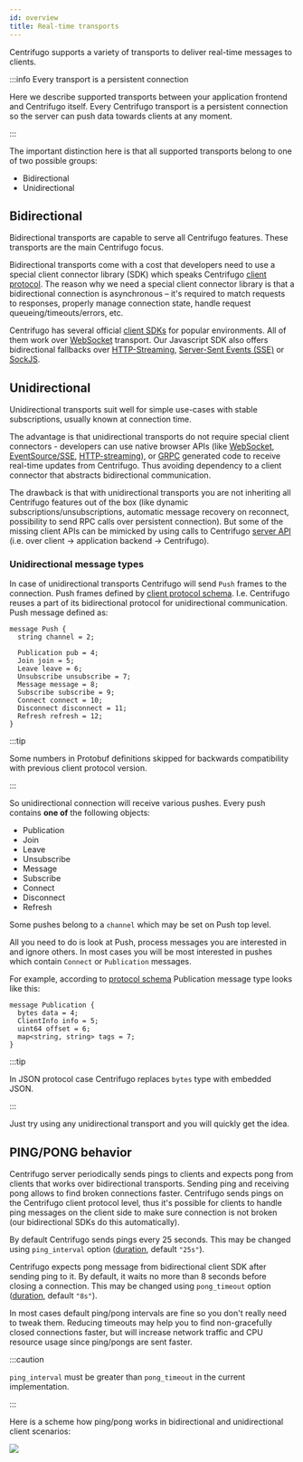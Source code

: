 ```yaml
---
id: overview
title: Real-time transports 
---
```


Centrifugo supports a variety of transports to deliver real-time messages to clients.

:::info Every transport is a persistent connection

Here we describe supported transports between your application frontend and Centrifugo itself. Every Centrifugo transport is a persistent connection so the server can push data towards clients at any moment.

:::

The important distinction here is that all supported transports belong to one of two possible groups:

* Bidirectional
* Unidirectional

## Bidirectional

Bidirectional transports are capable to serve all Centrifugo features. These transports are the main Centrifugo focus.

Bidirectional transports come with a cost that developers need to use a special client connector library (SDK) which speaks Centrifugo [client protocol](./client_protocol.md). The reason why we need a special client connector library is that a bidirectional connection is asynchronous – it's required to match requests to responses, properly manage connection state, handle request queueing/timeouts/errors, etc.

Centrifugo has several official [client SDKs](../transports/client_sdk.md) for popular environments. All of them work over [WebSocket](./websocket.md) transport. Our Javascript SDK also offers bidirectional fallbacks over [HTTP-Streaming](./http_stream.md), [Server-Sent Events (SSE)](./sse.md) or [SockJS](./sockjs.md).

## Unidirectional

Unidirectional transports suit well for simple use-cases with stable subscriptions, usually known at connection time.

The advantage is that unidirectional transports do not require special client connectors - developers can use native browser APIs (like [WebSocket](./uni_websocket.md), [EventSource/SSE](./uni_sse.md), [HTTP-streaming](./uni_http_stream.md)), or [GRPC](./uni_grpc.md) generated code to receive real-time updates from Centrifugo. Thus avoiding dependency to a client connector that abstracts bidirectional communication.

The drawback is that with unidirectional transports you are not inheriting all Centrifugo features out of the box (like dynamic subscriptions/unsubscriptions, automatic message recovery on reconnect, possibility to send RPC calls over persistent connection). But some of the missing client APIs can be mimicked by using calls to Centrifugo [server API](../server/server_api.md) (i.e. over client -> application backend -> Centrifugo).

### Unidirectional message types

In case of unidirectional transports Centrifugo will send `Push` frames to the connection. Push frames defined by [client protocol schema](https://github.com/centrifugal/protocol/blob/master/definitions/client.proto). I.e. Centrifugo reuses a part of its bidirectional protocol for unidirectional communication. Push message defined as:

```
message Push {
  string channel = 2;

  Publication pub = 4;
  Join join = 5;
  Leave leave = 6;
  Unsubscribe unsubscribe = 7;
  Message message = 8;
  Subscribe subscribe = 9;
  Connect connect = 10;
  Disconnect disconnect = 11;
  Refresh refresh = 12;
}
```

:::tip

Some numbers in Protobuf definitions skipped for backwards compatibility with previous client protocol version.

:::

So unidirectional connection will receive various pushes. Every push contains **one of** the following objects:

* Publication
* Join
* Leave
* Unsubscribe
* Message
* Subscribe
* Connect
* Disconnect
* Refresh

Some pushes belong to a `channel` which may be set on Push top level.

All you need to do is look at Push, process messages you are interested in and ignore others. In most cases you will be most interested in pushes which contain `Connect` or `Publication` messages.

For example, according to [protocol schema](https://github.com/centrifugal/protocol/blob/master/definitions/client.proto) Publication message type looks like this:

```
message Publication {
  bytes data = 4;
  ClientInfo info = 5;
  uint64 offset = 6;
  map<string, string> tags = 7;
}
```

:::tip

In JSON protocol case Centrifugo replaces `bytes` type with embedded JSON.

:::

Just try using any unidirectional transport and you will quickly get the idea.

## PING/PONG behavior

Centrifugo server periodically sends pings to clients and expects pong from clients that works over bidirectional transports. Sending ping and receiving pong allows to find broken connections faster. Centrifugo sends pings on the Centrifugo client protocol level, thus it's possible for clients to handle ping messages on the client side to make sure connection is not broken (our bidirectional SDKs do this automatically).

By default Centrifugo sends pings every 25 seconds. This may be changed using `ping_interval` option ([duration](../server/configuration.md#setting-time-duration-options), default `"25s"`).

Centrifugo expects pong message from bidirectional client SDK after sending ping to it. By default, it waits no more than 8 seconds before closing a connection. This may be changed using `pong_timeout` option ([duration](../server/configuration.md#setting-time-duration-options), default `"8s"`).

In most cases default ping/pong intervals are fine so you don't really need to tweak them. Reducing timeouts may help you to find non-gracefully closed connections faster, but will increase network traffic and CPU resource usage since ping/pongs are sent faster.

:::caution

`ping_interval` must be greater than `pong_timeout` in the current implementation.

:::

Here is a scheme how ping/pong works in bidirectional and unidirectional client scenarios:

![](/img/ping_pong.png)
